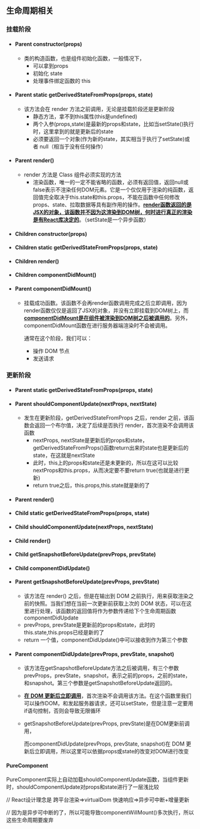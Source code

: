 ## 生命周期相关

### 挂载阶段

- #### **Parent constructor(props)**

  - 类的构造函数，也是组件初始化函数，一般情况下，
    - 可以拿到props
    - 初始化 state
    - 处理事件绑定函数的 this

- #### Parent static getDerivedStateFromProps(props, state)

  - 该方法会在 render 方法之前调用，无论是挂载阶段还是更新阶段
    - 静态方法，拿不到this属性(this是undefined)
    - 两个入参(props,state)是最新的props和state，比如当setState()执行时，这里拿到的就是更新后的state
    - 必须要返回一个对象(作为新的state，其实相当于执行了setState)或者 null（相当于没有任何操作）

- #### Parent render()

  - render 方法是 Class 组件必须实现的方法
    -  渲染函数，唯一的一定不能省略的函数，必须有返回值，返回null或false表示不渲染任何DOM元素。它是一个仅仅用于渲染的纯函数，返回值完全取决于this.state和this.props，不能在函数中任何修改props、state、拉取数据等具有副作用的操作。**<u>render函数返回的是JSX的对象，该函数并不因为这渲染到DOM树，何时进行真正的渲染是有React库决定的</u>**。（setState是一个异步函数）

- #### Children constructor(props)

- #### Children static getDerivedStateFromProps(props, state)

- #### Children render()

- #### Children componentDidMount()

- #### Parent componentDidMount()

  - 挂载成功函数。该函数不会再render函数调用完成之后立即调用，因为render函数仅仅是返回了JSX的对象，并没有立即挂载到DOM树上，而<u>**componentDidMount是在组件被渲染到DOM树之后被调用的**</u>。另外，componentDidMount函数在进行服务器端渲染时不会被调用。

    通常在这个阶段，我们可以：

    - 操作 DOM 节点
    - 发送请求

### 更新阶段

- #### Parent static getDerivedStateFromProps(props, state)

- #### Parent shouldComponentUpdate(nextProps, nextState)

  - 发生在更新阶段，getDerivedStateFromProps 之后，render 之前，该函数会返回一个布尔值，决定了后续是否执行 render，首次渲染不会调用该函数
    - nextProps, nextState是更新后的props和state，getDerivedStateFromProps()函数return出来的state也是更新后的state，在这就是nextState
    - 此时，this上的props和state还是未更新的，所以在这可以比较nextProps和this.props，从而决定要不要return true(也就是进行更新)
    - return true之后，this.props,this.state就是新的了

- #### Parent render()

- #### Child static getDerivedStateFromProps(props, state)

- #### Child shouldComponentUpdate(nextProps, nextState)

- #### Child render()

- #### Child getSnapshotBeforeUpdate(prevProps, prevState)

- #### Child componentDidUpdate()

- #### Parent getSnapshotBeforeUpdate(prevProps, prevState)

  - 该方法在 render() 之后，但是在输出到 DOM 之前执行，用来获取渲染之前的快照。当我们想在当前一次更新前获取上次的 DOM 状态，可以在这里进行处理，该函数的返回值将作为参数传递给下个生命周期函数 componentDidUpdate
  - prevProps, prevState是更新前的props和state，此时的this.state,this.props已经是新的了
  - return 一个值，componentDidUpdate()中可以接收到作为第三个参数

- #### Parent componentDidUpdate(prevProps, prevState, snapshot)

  - 该方法在getSnapshotBeforeUpdate方法之后被调用，有三个参数prevProps，prevState，snapshot，表示之前的props，之前的state，和snapshot。第三个参数是getSnapshotBeforeUpdate返回的。

  - **<u>在 DOM 更新后立即调用</u>**，首次渲染不会调用该方法。在这个函数里我们可以操作DOM，和发起服务器请求，还可以setState，但是注意一定要用if语句控制，否则会导致无限循环

  - getSnapshotBeforeUpdate(prevProps, prevState)是在DOM更新前调用，

    而componentDidUpdate(prevProps, prevState, snapshot)在 DOM 更新后立即调用，所以这里可以依据props或state的改变对DOM进行改变


#### PureComponent

PureComponent实际上自动加载shouldComponentUpdate函数，当组件更新时，shouldComponentUpdate对props和state进行了一层浅比较



// React设计理念是 跨平台渲染=>virtualDom 快速响应=>异步可中断+增量更新

// 因为是异步可中断的了，所以可能导致componentWillMount()多次执行，所以这些生命周期要废弃




